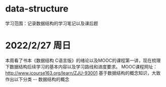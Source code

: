 # data-structure
学习范围：记录数据结构的学习笔记以及课后题
# 2022/2/27 周日
本周看了书本《数据结构 C语言版》的绪论以及MOOC的课程第一讲，现在梳理下数据结构后续学习的基本内容以及学习路线和进度要求。
MOOC课程网址：http://www.icourse163.org/learn/ZJU-93001
基于数据结构的概念知识，大致作出以下分类
-- 数据结构的概念

